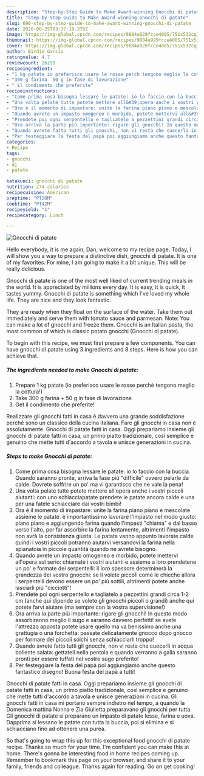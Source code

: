 ```yaml
---
description: "Step-by-Step Guide to Make Award-winning Gnocchi di patate"
title: "Step-by-Step Guide to Make Award-winning Gnocchi di patate"
slug: 690-step-by-step-guide-to-make-award-winning-gnocchi-di-patate
date: 2020-08-25T03:37:19.376Z
image: https://img-global.cpcdn.com/recipes/9884a929fcce4005/751x532cq70/gnocchi-di-patate-recipe-main-photo.jpg
thumbnail: https://img-global.cpcdn.com/recipes/9884a929fcce4005/751x532cq70/gnocchi-di-patate-recipe-main-photo.jpg
cover: https://img-global.cpcdn.com/recipes/9884a929fcce4005/751x532cq70/gnocchi-di-patate-recipe-main-photo.jpg
author: Birdie Garcia
ratingvalue: 4.7
reviewcount: 26199
recipeingredient:
- "1 kg patate io preferisco usare le rosse perch tengono meglio la cottura"
- "300 g farina  50 g in fase di lavorazione"
- " il condimento che preferite"
recipeinstructions:
- "Come prima cosa bisogna lessare le patate: io lo faccio con la buccia. Quando saranno pronte, arriva la fase più &#34;difficile&#34; ovvero pelarle da calde. Dovrete soffrire un po&#39; ma vi garantisco che ne vale la pena!"
- "Una volta pelate tutte potete mettere all&#39;opera anche i vostri piccoli aiutanti: con uno schiacciapatate prendete le patate ancora calde e una per una fatele schiacciare dai vostri bimbi!"
- "Ora è il momento di impastare: unite la farina piano piano e mescolate assieme le patate. è importantissimo lavorare l&#39;impasto nel modo giusto: piano piano e aggiungendo farina quando l&#39;impasti &#34;chiama&#34; e dal basso verso l&#39;alto, per far assorbire la farina lentamente, altrimenti l&#39;impasto non avrà la consistenza giusta. Le patate vanno appunto lavorate calde quindi i vostri piccoli potranno aiutarvi versandovi la farina nella spianatoia in piccole quantità quando ne avrete bisogno."
- "Quando avrete un impasto omogeneo e morbido, potete mettervi all&#39;opera sul serio: chiamate i vostri aiutanti e assieme a loro prendetene un po&#39; e formate dei serpentelli: il loro spessore determinerà la grandezza dei vostro gnocchi: se li volete piccoli come le chicche allora i serpentelli devono essere un po&#39; più sottili, altrimenti potete anche lasciarli più &#34;cicciotti&#34;!"
- "Prendete poi ogni serpentello e tagliatelo a pezzettini grandi circa 1-2 cm (anche qui dipende se volete gli gnocchi piccoli o grandi) anche qui potete farvi aiutare (ma sempre con la vostra supervisione!)"
- "Ora arriva la parte più importante: rigare gli gnocchi! In questo modo assorbiranno meglio il sugo e saranno davvero perfetti! se avete l&#39;attrezzo apposta potete usare quello ma va benissimo anche una grattugia o una forchetta: passate delicatamente gnocco dopo gnocco per formare dei piccoli solchi senza schiacciarli troppo!"
- "Quando avrete fatto tutti gli gnocchi, non vi resta che cuocerli in acqua bollente salata: gettateli nella pentola e quando verranno a galla saranno pronti per essere tuffati nel vostro sugo preferito!"
- "Per festeggiare la festa del papà poi aggiungiamo anche questo fantastico disegno! Buona festa del papà a tutti!"
categories:
- Recipe
tags:
- gnocchi
- di
- patate

katakunci: gnocchi di patate 
nutrition: 274 calories
recipecuisine: American
preptime: "PT20M"
cooktime: "PT42M"
recipeyield: "1"
recipecategory: Lunch

---
```



![Gnocchi di patate](https://img-global.cpcdn.com/recipes/9884a929fcce4005/751x532cq70/gnocchi-di-patate-recipe-main-photo.jpg)

Hello everybody, it is me again, Dan, welcome to my recipe page. Today, I will show you a way to prepare a distinctive dish, gnocchi di patate. It is one of my favorites. For mine, I am going to make it a bit unique. This will be really delicious.

Gnocchi di patate is one of the most well liked of current trending meals in the world. It is appreciated by millions every day. It is easy, it is quick, it tastes yummy. Gnocchi di patate is something which I've loved my whole life. They are nice and they look fantastic.

They are ready when they float on the surface of the water. Take them out immediately and serve them with tomato sauce and parmesan. Note: You can make a lot of gnocchi and freeze them. Gnocchi is an Italian pasta, the most common of which is classic potato gnocchi (Gnocchi di patate).


To begin with this recipe, we must first prepare a few components. You can have gnocchi di patate using 3 ingredients and 8 steps. Here is how you can achieve that.

<!--inarticleads1-->

##### The ingredients needed to make Gnocchi di patate:

1. Prepare 1 kg patate (io preferisco usare le rosse perchè tengono meglio la cottura!)
1. Take 300 g farina + 50 g in fase di lavorazione
1. Get  il condimento che preferite!


Realizzare gli gnocchi fatti in casa è davvero una grande soddisfazione perchè sono un classico della cucina italiana. Fare gli gnocchi in casa non è assolutamente. Gnocchi di patate fatti in casa. Oggi prepariamo insieme gli gnocchi di patate fatti in casa, un primo piatto tradizionale, così semplice e genuino che mette tutti d&#39;accordo a tavola e unisce generazioni in cucina. 

<!--inarticleads2-->

##### Steps to make Gnocchi di patate:

1. Come prima cosa bisogna lessare le patate: io lo faccio con la buccia. Quando saranno pronte, arriva la fase più &#34;difficile&#34; ovvero pelarle da calde. Dovrete soffrire un po&#39; ma vi garantisco che ne vale la pena!
1. Una volta pelate tutte potete mettere all&#39;opera anche i vostri piccoli aiutanti: con uno schiacciapatate prendete le patate ancora calde e una per una fatele schiacciare dai vostri bimbi!
1. Ora è il momento di impastare: unite la farina piano piano e mescolate assieme le patate. è importantissimo lavorare l&#39;impasto nel modo giusto: piano piano e aggiungendo farina quando l&#39;impasti &#34;chiama&#34; e dal basso verso l&#39;alto, per far assorbire la farina lentamente, altrimenti l&#39;impasto non avrà la consistenza giusta. Le patate vanno appunto lavorate calde quindi i vostri piccoli potranno aiutarvi versandovi la farina nella spianatoia in piccole quantità quando ne avrete bisogno.
1. Quando avrete un impasto omogeneo e morbido, potete mettervi all&#39;opera sul serio: chiamate i vostri aiutanti e assieme a loro prendetene un po&#39; e formate dei serpentelli: il loro spessore determinerà la grandezza dei vostro gnocchi: se li volete piccoli come le chicche allora i serpentelli devono essere un po&#39; più sottili, altrimenti potete anche lasciarli più &#34;cicciotti&#34;!
1. Prendete poi ogni serpentello e tagliatelo a pezzettini grandi circa 1-2 cm (anche qui dipende se volete gli gnocchi piccoli o grandi) anche qui potete farvi aiutare (ma sempre con la vostra supervisione!)
1. Ora arriva la parte più importante: rigare gli gnocchi! In questo modo assorbiranno meglio il sugo e saranno davvero perfetti! se avete l&#39;attrezzo apposta potete usare quello ma va benissimo anche una grattugia o una forchetta: passate delicatamente gnocco dopo gnocco per formare dei piccoli solchi senza schiacciarli troppo!
1. Quando avrete fatto tutti gli gnocchi, non vi resta che cuocerli in acqua bollente salata: gettateli nella pentola e quando verranno a galla saranno pronti per essere tuffati nel vostro sugo preferito!
1. Per festeggiare la festa del papà poi aggiungiamo anche questo fantastico disegno! Buona festa del papà a tutti!


Gnocchi di patate fatti in casa. Oggi prepariamo insieme gli gnocchi di patate fatti in casa, un primo piatto tradizionale, così semplice e genuino che mette tutti d&#39;accordo a tavola e unisce generazioni in cucina. Gli gnocchi fatti in casa mi portano sempre indietro nel tempo, a quando la Domenica mattina Nonna e Zia Giulietta preparavano gli gnocchi per tutta. Gli gnocchi di patate si preparano un impasto di patate lesse, farina e uova. Dapprima si lessano le patate con tutta la buccia, poi si elimina e si schiacciano fino ad ottenere una purea. 

So that's going to wrap this up for this exceptional food gnocchi di patate recipe. Thanks so much for your time. I'm confident you can make this at home. There's gonna be interesting food in home recipes coming up. Remember to bookmark this page on your browser, and share it to your family, friends and colleague. Thanks again for reading. Go on get cooking!
